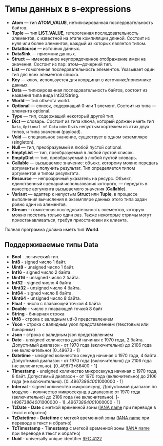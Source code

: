 # Типы данных в s-expressions

* **Atom** — тип **ATOM_VALUE**, нетипизированная последовательность байтов.
* **Tuple** — тип **LIST_VALUE**, гетерогенная последовательность элементов, с известной на этапе компиляции длиной. Состоит из нуля или более элементов, каждый из которых является типом.
* **DataSource** — источник данных.
* **DataSink** — приемник данных.
* **Struct** — именованное неупорядоченное отображение имен на значения. Состоит из пар: атом—дочерний тип.
* **List** — гомогенная последовательность элементов. Указывает один тип для всех элементов списка.
* **Key** — ключ, используется для координат в источнике/приемнике данных.
* **Data** — типизированная последовательность байтов, состоит из названия типа вида Int32/String.
* **World** — тип объекта world.
* **Optional** — список, содержащий 0 или 1 элемент. Состоит из типа — элемента optional.
* **Type** — тип, содержащий некоторый другой тип.
* **Dict** — словарь. Состоит из типа ключа, который должен иметь тип `Data`, `Optional of Data` или быть непустым кортежем из этих двух типов, и типа значения (payload).
* **Void** — специальное значение, существует в одном экземпляре (singleton).
* **Null** — тип, преобразуемый в любой пустой optional.
* **EmptyList** — тип, преобразуемый в любой пустой список.
* **EmptyDict** — тип, преобразуемый в любой пустой словарь.
* **Callable** — вызываемое значение: объект, которому можно передать аргументы и получить результат. Тип определяется типом аргументов и типом результата.
* **Resource** — непрозрачный указатель на ресурс. Объект, единственный сценарий использования которого, — передать в качестве аргумента вызываемого значения (**Callable**).
* **Variant** — адаптер к непустым **Struct** или **Tuple**, в процессе выполнения вычисления в экземпляре данных этого типа задан ровно один из элементов.
* **Stream** - гомогенная последовательность элементов, которую можно посетить только один раз. Также некоторые стримы могут приостанавливаться, требуя приостановки их клиента.

Полная программа должна иметь тип **World**.

## Поддерживаемые типы Data

* **Bool** - логический тип.
* **Int8** - signed число 1 байт.
* **Uint8** - unsigned число 1 байт.
* **Int16** - signed число 2 байта.
* **Uint16** - unsigned число 2 байта.
* **Int32** - signed число 4 байта.
* **Uint32** - unsigned число 4 байта.
* **Int64** - signed число 8 байта.
* **Uint64** - unsigned число 8 байта.
* **Float** - число с плавающей точкой 4 байта
* **Double** - число с плавающей точкой 8 байт
* **String** - бинарная строка
* **Utf8** - строка с валидным utf-8 представлением
* **Yson** - строка с валидным yson представлением (текстовым или бинарным)
* **Json** - строка с валидным json представлением
* **Date** - unsigned количество дней начиная с 1970 года, 2 байта. Допустимый диапазон - от 1970 года (включительно) до 2106 года (не включительно) [0..49673 - 1]
* **Datetime** - unsigned количество секунд начиная с 1970 года, 4 байта. Допустимый диапазон - от 1970 года (включительно) до 2106 года (не включительно). [0..49673*86400 - 1]
* **Timestamp** - unsigned количество микросекунд начиная с 1970 года, 8 байт. Допустимый диапазон - от 1970 года (включительно) до 2106 года (не включительно). [0..49673*86400*1000000 - 1]
* **Interval** - signed количество микросекунд. Допустимый диапазон по модулю - количество микросекунд в диапазоне от 1970 года (включительно) до 2106 года (не включительно). [-(49673*86400*1000000 - 1)..49673*86400*1000000 - 1]
* **TzDate** - **Date** с меткой временной зоны ([IANA name](https://en.wikipedia.org/wiki/List_of_tz_database_time_zones) при переводе в текст и обратно)
* **TzDatetime** - **Datetime** с меткой временной зоны ([IANA name](https://en.wikipedia.org/wiki/List_of_tz_database_time_zones) при переводе в текст и обратно)
* **TzTimestamp** - **Timestamp** с меткой временной зоны ([IANA name](https://en.wikipedia.org/wiki/List_of_tz_database_time_zones) при переводе в текст и обратно)
* **Uuid** - universally unique identifier [RFC 4122](https://tools.ietf.org/html/rfc4122)
